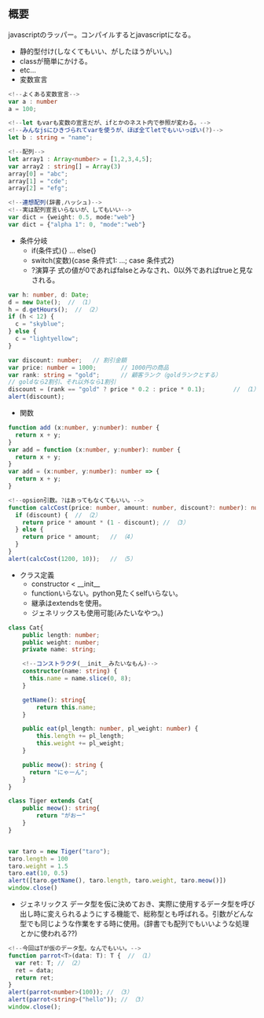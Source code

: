 ## 概要
javascriptのラッパー。コンパイルするとjavascriptになる。
- 静的型付け(しなくてもいい、がしたほうがいい。)
- classが簡単にかける。
- etc...
- 変数宣言


```ts
<!--よくある変数宣言-->
var a : number
a = 100;

<!--let もvarも変数の宣言だが、ifとかのネスト内で参照が変わる。-->
<!--みんなjsにひきづられてvarを使うが、ほぼ全てletでもいいっぽい(?)-->
let b : string = "name";

<!--配列-->
let array1 : Array<number> = [1,2,3,4,5];
var array2 : string[] = Array(3)
array[0] = "abc";
array[1] = "cde";
array[2] = "efg";

<!--連想配列(辞書,ハッシュ)-->
<!--実は配列宣言いらないが、してもいい-->
var dict = {weight: 0.5, mode:"web"}
var dict = {"alpha 1": 0, "mode":"web"}
```

- 条件分岐
  - if(条件式){} ... else{}
  - switch(変数){case 条件式1: ...; case 条件式2}
  - ?演算子
式の値が0であればfalseとみなされ、0以外であればtrueと見なされる。
```ts
var h: number, d: Date;
d = new Date();  // （1）
h = d.getHours();  // （2）
if (h < 12) {
  c = "skyblue";
} else {
  c = "lightyellow";
}

var discount: number;   // 割引金額
var price: number = 1000;       // 1000円の商品
var rank: string = "gold";      // 顧客ランク（goldランクとする）
// goldなら2割引、それ以外なら1割引
discount = (rank == "gold" ? price * 0.2 : price * 0.1);        // （1）
alert(discount);
```

- 関数
```ts
function add (x:number, y:number): number {
  return x + y;
}
var add = function (x:number, y:number): number {
  return x + y;
}
var add = (x:number, y:number): number => {
  return x + y;
}

<!--opsion引数。?はあってもなくてもいい。-->
function calcCost(price: number, amount: number, discount?: number): number { // （1）
  if (discount) {  // （2）
    return price * amount * (1 - discount); // （3） 
  } else {
    return price * amount;   // （4）
  }
}
alert(calcCost(1200, 10));   // （5）
```

- クラス定義
  - constructor < \_\_init\_\_
  - functionいらない。python見たくselfいらない。
  - 継承はextendsを使用。
  - ジェネリックスも使用可能(<T>みたいなやつ。)
```ts
class Cat{
    public length: number;
    public weight: number;
    private name: string;

    <!--コンストラクタ(__init__みたいなもん)-->
    constructor(name: string) {
      this.name = name.slice(0, 8);
    }

    getName(): string{
        return this.name;
    }

    public eat(pl_length: number, pl_weight: number) {
        this.length += pl_length;
        this.weight += pl_weight;
    }

    public meow(): string {
      return "にゃーん";
    }
}

class Tiger extends Cat{
    public meow(): string{
        return "がおー"
    }
}


var taro = new Tiger("taro");
taro.length = 100
taro.weight = 1.5
taro.eat(10, 0.5)
alert([taro.getName(), taro.length, taro.weight, taro.meow()])
window.close()

```

- ジェネリックス
データ型を仮に決めておき、実際に使用するデータ型を呼び出し時に変えられるようにする機能で、総称型とも呼ばれる。引数がどんな型でも同じような作業をする時に使用。(辞書でも配列でもいいような処理とかに使われる??)
```ts
<!--今回はTが仮のデータ型。なんでもいい。-->
function parrot<T>(data: T): T {  // （1）
  var ret: T; // （2）
  ret = data;
  return ret;
}
alert(parrot<number>(100)); // （3）
alert(parrot<string>("hello")); // （3）
window.close();
```